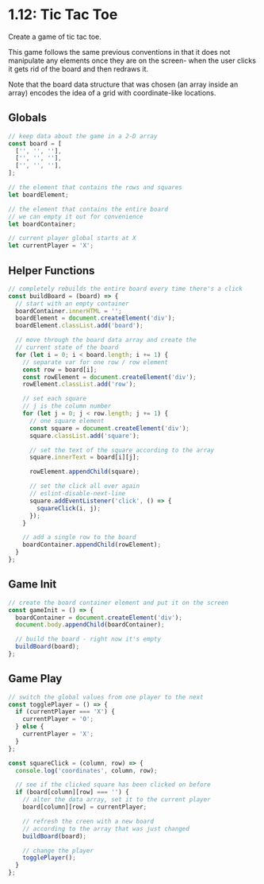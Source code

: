 # 1.12: Tic Tac Toe

Create a game of tic tac toe.

This game follows the same previous conventions in that it does not manipulate any elements once they are on the screen- when the user clicks it gets rid of the board and then redraws it.

Note that the board data structure that was chosen \(an array inside an array\) encodes the idea of a grid with coordinate-like locations.

## Globals

```javascript
// keep data about the game in a 2-D array
const board = [
  ['', '', ''],
  ['', '', ''],
  ['', '', ''],
];

// the element that contains the rows and squares
let boardElement;

// the element that contains the entire board
// we can empty it out for convenience
let boardContainer;

// current player global starts at X
let currentPlayer = 'X';
```

## Helper Functions

```javascript
// completely rebuilds the entire board every time there's a click
const buildBoard = (board) => {
  // start with an empty container
  boardContainer.innerHTML = '';
  boardElement = document.createElement('div');
  boardElement.classList.add('board');

  // move through the board data array and create the
  // current state of the board
  for (let i = 0; i < board.length; i += 1) {
    // separate var for one row / row element
    const row = board[i];
    const rowElement = document.createElement('div');
    rowElement.classList.add('row');

    // set each square
    // j is the column number
    for (let j = 0; j < row.length; j += 1) {
      // one square element
      const square = document.createElement('div');
      square.classList.add('square');

      // set the text of the square according to the array
      square.innerText = board[i][j];

      rowElement.appendChild(square);

      // set the click all over again
      // eslint-disable-next-line
      square.addEventListener('click', () => {
        squareClick(i, j);
      });
    }

    // add a single row to the board
    boardContainer.appendChild(rowElement);
  }
};
```

## Game Init

```javascript
// create the board container element and put it on the screen
const gameInit = () => {
  boardContainer = document.createElement('div');
  document.body.appendChild(boardContainer);

  // build the board - right now it's empty
  buildBoard(board);
};
```

## Game Play

```javascript
// switch the global values from one player to the next
const togglePlayer = () => {
  if (currentPlayer === 'X') {
    currentPlayer = 'O';
  } else {
    currentPlayer = 'X';
  }
};

const squareClick = (column, row) => {
  console.log('coordinates', column, row);

  // see if the clicked square has been clicked on before
  if (board[column][row] === '') {
    // alter the data array, set it to the current player
    board[column][row] = currentPlayer;

    // refresh the creen with a new board
    // according to the array that was just changed
    buildBoard(board);

    // change the player
    togglePlayer();
  }
};
```
